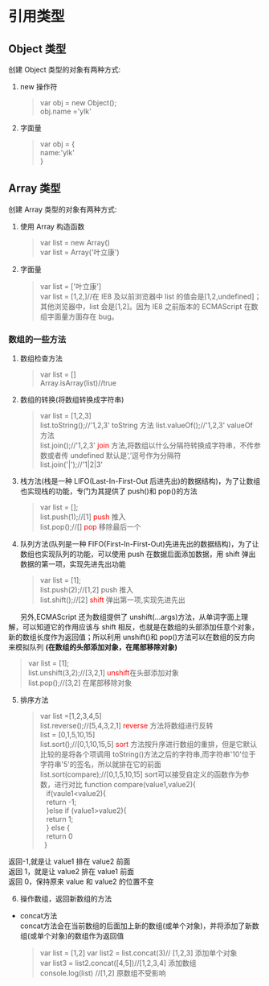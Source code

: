 # 引用类型

## Object 类型

创建 Object 类型的对象有两种方式:

1. new 操作符

    > var obj = new Object();  
    > obj.name ='ylk'

2. 字面量
    > var obj = {  
    >  name:'ylk'  
    > }

## Array 类型

创建 Array 类型的对象有两种方式:

1. 使用 Array 构造函数
    > var list = new Array()  
    > var list = Array('叶立康')
2. 字面量
    > var list = ['叶立康']  
    > var list = [1,2,]//在 IE8 及以前浏览器中 list 的值会是[1,2,undefined]；其他浏览器中，list 会是[1,2]。因为 IE8 之前版本的 ECMAScript 在数组字面量方面存在 bug。

### 数组的一些方法

1. 数组检查方法

    > var list = []  
    > Array.isArray(list)//true

2. 数组的转换(将数组转换成字符串)

    > var list = [1,2,3]  
    > list.toString();//'1,2,3' toString 方法
    > list.valueOf();//'1,2,3' valueOf 方法  
    > list.join();//'1,2,3' <font color="red">join</font> 方法,将数组以什么分隔符转换成字符串，不传参数或者传 undefined 默认是‘,’逗号作为分隔符  
    > list.join('|');//'1|2|3'

3. 栈方法(栈是一种 LIFO(Last-In-First-Out 后进先出)的数据结构)，为了让数组也实现栈的功能，专门为其提供了 push()和 pop()的方法

    > var list = [];  
    > list.push(1);//[1] <font color="red">push</font> 推入  
    > list.pop();//[] <font color="red">pop</font> 移除最后一个

4. 队列方法(队列是一种 FIFO(First-In-First-Out)先进先出的数据结构)，为了让数组也实现队列的功能，可以使用 push 在数据后面添加数据，用 shift 弹出数据的第一项，实现先进先出功能
    > var list = [1];  
    > list.push(2);//[1,2] push 推入  
    > list.shift();//[2] <font color="red">shift</font> 弹出第一项,实现先进先出

&nbsp;&nbsp;&nbsp;&nbsp;&nbsp;&nbsp;另外,ECMAScript 还为数组提供了 unshift(...args)方法，从单词字面上理解，可以知道它的作用应该与 shift 相反，也就是在数组的头部添加任意个对象，新的数组长度作为返回值；所以利用 unshift()和 pop()方法可以在数组的反方向来模拟队列 **(在数组的头部添加对象，在尾部移除对象)**

> var list = [1];  
> list.unshift(3,2);//[3,2,1] <font color="red">unshift</font>在头部添加对象  
> list.pop();//[3,2] 在尾部移除对象

5.  排序方法
    > var list =[1,2,3,4,5]  
    > list.reverse();//[5,4,3,2,1] <font color="red">reverse</font> 方法将数组进行反转  
    > list = [0,1,5,10,15]  
    > list.sort();//[0,1,10,15,5] <font color="red">sort</font> 方法按升序进行数组的重排，但是它默认比较的是将各个项调用 toString()方法之后的字符串,而字符串'10'位于字符串'5'的签名，所以就排在它的前面
    > list.sort(compare);//[0,1,5,10,15]  sort可以接受自定义的函数作为参数，进行对比
    > function compare(value1,value2){  
    > &nbsp;&nbsp; if(vaule1<value2){  
    > &nbsp;&nbsp; return -1;  
    > &nbsp;&nbsp; }else if (value1>value2){  
    > &nbsp;&nbsp; return 1;  
    > &nbsp;&nbsp; } else {  
    > &nbsp;&nbsp; return 0  
    > &nbsp;&nbsp;}

返回-1,就是让 value1 排在 value2 前面  
返回 1，就是让 value2 排在 value1 前面  
返回 0，保持原来 value 和 value2 的位置不变  

6. 操作数组，返回新数组的方法
* concat方法  
  concat方法会在当前数组的后面加上新的数组(或单个对象)，并将添加了新数组(或单个对象)的数组作为返回值
  > var list = [1,2]
  > var list2 =  list.concat(3)// [1,2,3] 添加单个对象  
  > var list3 = list2.concat([4,5])//[1,2,3,4] 添加数组  
  > console.log(list) //[1,2] 原数组不受影响